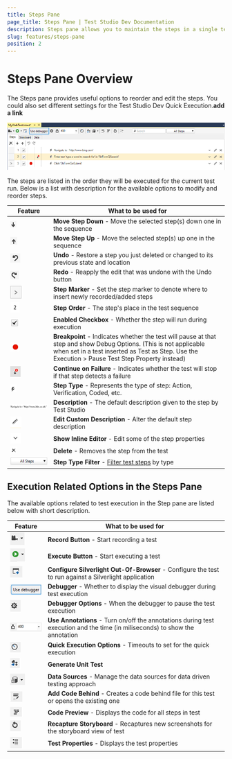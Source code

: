 ```yaml
---
title: Steps Pane
page_title: Steps Pane | Test Studio Dev Documentation
description: Steps pane allows you to maintain the steps in a single test - reorder, edit, etc. It allows you to modify some of the settings for Test Studio Dev Quick Execution. 
slug: features/steps-pane
position: 2
---
```

# Steps Pane Overview

The Steps pane provides useful options to reorder and edit the steps. You could also set different settings for the Test Studio Dev Quick Execution.__add a link__

![Step Pane][1]

The steps are listed in the order they will be executed for the current test run. Below is a list with description for the available options to modify and reorder steps.

| Feature | What to be used for |
| ------ | ------ |
| ![Move Step Down][3] | **Move Step Down** - Move the selected step(s) down one in the sequence |
| ![Move Step Up][4] | **Move Step Up** - Move the selected step(s) up one in the sequence |
| ![Undo][5] | **Undo** - Restore a step you just deleted or changed to its previous state and location |
| ![Redo][6] | **Redo** - Reapply the edit that was undone with the Undo button |
| ![Step Marker][8] | **Step Marker** - Set the step marker to denote where to insert newly recorded/added steps |
| ![Step Order][9] | **Step Order** - The step's place in the test sequence |
| ![Enabled Checkbox][10] | **Enabled Checkbox** - Whether the step will run during execution |
| ![Breakpoint][11] | **Breakpoint** -  Indicates whether the test will pause at that step and show Debug Options. (This is not applicable when set in a test inserted as Test as Step. Use the Execution > Pause Test Step Property instead) |
| ![Continue on Failure][12] | **Continue on Failure** - Indicates whether the test will stop if that step detects a failure |
| ![Step Type][13] | **Step Type** - Represents the type of step: Action, Verification, Coded, etc. |
| ![Description][14] | **Description** - The default description given to the step by Test Studio |
| ![Edit Custom Description][15] | **Edit Custom Description** - Alter the default step description |
| ![Show Inline Editor][16] | **Show Inline Editor** - Edit some of the step properties |
| ![Delete][18] | **Delete** - Removes the step from the test |
| ![Step Type Filter][19] | __Step Type Filter__ - <a href="/features/test-maintenance/search-test-steps" target="_blank">Filter test steps</a> by type |

## Execution Related Options in the Steps Pane

The available options related to test execution in the Step pane are listed below with short description. 

| Feature | What to be used for |
| ------ | ------ |
| ![Record Test](images/steps-pane/fig20.png) | __Record Button__ - Start recording a test |
| ![Execute Test](images/steps-pane/fig21.png) | __Execute Button__ - Start executing a test |
| ![Silverlight](images/steps-pane/fig22.png) | __Configure Silverlight Out-Of-Browser__ - Configure the test to run against a Silverlight application |
| ![Debugger](images/steps-pane/fig23.png) | __Debugger__ - Whether to display the visual debugger during test execution |
| ![Debugger Options](images/steps-pane/fig24.png) | __Debugger Options__ - When the debugger to pause the test execution |
| ![Use Annotations](images/steps-pane/fig25.png) | __Use Annotations__ - Turn on/off the annotations during test execution and the time (in miliseconds) to show the annotation  |
| ![Quick Wxwcution Options](images/steps-pane/fig26.png) | __Quick Execution Options__ - Timeouts to set for the quick execution |
| ![Generate Unit Test](images/steps-pane/fig27.png) | __Generate Unit Test__  |
| ![Data Sources](images/steps-pane/fig28.png) | __Data Sources__ - Manage the data sources for data driven testing approach |
| ![Add Code Behind](images/steps-pane/fig29.png) | __Add Code Behind__ - Creates a code behind file for this test or opens the existing one |
| ![Code Preview](images/steps-pane/fig30.png) | __Code Preview__ - Displays the code for all steps in test |
| ![Recapture Storyboard](images/steps-pane/fig31.png) | __Recapture Storyboard__ - Recaptures new screenshots for the storyboard view of test |
| ![Test Properties](images/steps-pane/fig32.png) | __Test Properties__ - Displays the test properties |

[1]: images/steps-pane/fig1.png
[2]: images/steps-pane/fig2.png
[3]: images/steps-pane/fig3.png
[4]: images/steps-pane/fig4.png
[5]: images/steps-pane/fig5.png
[6]: images/steps-pane/fig6.png
[7]: images/steps-pane/fig7.png
[8]: images/steps-pane/fig8.png
[9]: images/steps-pane/fig9.png
[10]: images/steps-pane/fig10.png
[11]: images/steps-pane/fig11.png
[12]: images/steps-pane/fig12.png
[13]: images/steps-pane/fig13.png
[14]: images/steps-pane/fig14.png
[15]: images/steps-pane/fig15.png
[16]: images/steps-pane/fig16.png
[17]: images/steps-pane/fig17.png
[18]: images/steps-pane/fig18.png
[19]: images/steps-pane/fig19.png